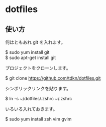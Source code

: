 dotfiles
========

使い方
------
何はともあれ git を入れます。

  $ sudo yum install git  
  $ sudo apt-get install git

プロジェクトをクローンします。

  $ git clone https://github.com/tdkn/dotfiles.git

シンボリックリンクを貼ります。

  $ ln -s ~/dotfiles/.zshrc ~/.zshrc

いろいろ入れておきます。

  $ sudo yum install zsh vim gvim


